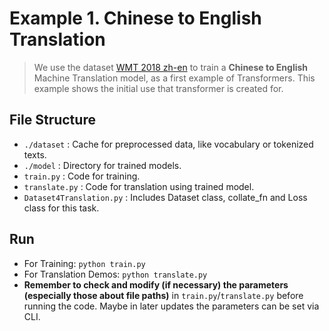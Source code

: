 # Example 1. Chinese to English Translation
> We use the dataset [WMT 2018 zh-en](https://huggingface.co/datasets/wmt/wmt18/viewer/zh-en) to train a **Chinese to English** Machine Translation model, as a first example of Transformers.
> This example shows the initial use that transformer is created for.

## File Structure
- `./dataset` : Cache for preprocessed data, like vocabulary or tokenized texts.
- `./model` : Directory for trained models.
- `train.py` : Code for training.
- `translate.py` : Code for translation using trained model.
- `Dataset4Translation.py` : Includes Dataset class, collate_fn and Loss class for this task.

## Run
- For Training: `python train.py`
- For Translation Demos: `python translate.py`
- **Remember to check and modify (if necessary) the parameters (especially those about file paths)** in `train.py`/`translate.py` before running the code. Maybe in later updates the parameters can be set via CLI.